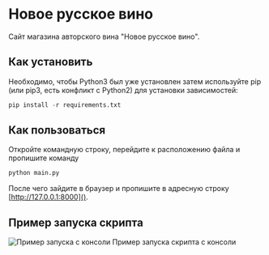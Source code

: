 # Новое русское вино
Сайт магазина авторского вина "Новое русское вино".
 
 ## Как установить
 Необходимо, чтобы Python3 был уже установлен затем используйте pip (или pip3, есть конфликт с Python2) для установки зависимостей:
``` python
pip install -r requirements.txt
 ```
 
## Как пользоваться
Откройте командную строку, перейдите к расположению файла и пропишите команду 
```python
python main.py
```
После чего зайдите в браузер и пропишите в адресную строку [http://127.0.0.1:8000]().

## Пример запуска скрипта 
![Пример запуска с консоли](https://user-images.githubusercontent.com/83189636/141719041-ac52978b-6965-4e17-8fd7-11763b1c80f5.PNG)
Пример запуска скрипта с консоли

